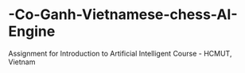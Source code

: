 # -Co-Ganh-Vietnamese-chess-AI-Engine
Assignment for Introduction to Artificial Intelligent Course - HCMUT, Vietnam
